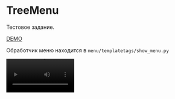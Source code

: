 # TreeMenu
Тестовое задание.

[DEMO](https://sunlightrim.pythonanywhere.com/)

Обработчик меню находится в `menu/templatetags/show_menu.py`

<video src='https://drive.google.com/file/d/1ZHC6h8p6wyxY3p8NXSlYSm_fd5T8yyLY&export=download#.mp4' width=180/></video>
